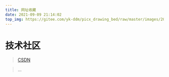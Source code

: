 ```yaml
---
title: 网址收藏
date: 2021-09-09 21:14:02
top_img: https://gitee.com/yk-ddm/picx_drawing_bed/raw/master/images/20210912204324.webp
---
```


# 技术社区

> [CSDN](https://blog.csdn.net/yk_ddm)

> ...